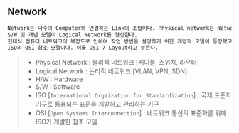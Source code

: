 ## Network
```md
Network는 다수의 Computer와 연결하는 Link의 조합이다. Physical network는 Network를 구성하는 H/W이다.
S/W 및 개념 모델이 Logical Network를 형성한다.
현대식 컴퓨터 네트워크의 복잡도로 인하여 작업 방법을 설명하기 위한 개념적 모델이 등장했고, 일반적인 모델 중 하나가
ISO의 OSI 참조 모델이다. 이를 OSI 7 Layout라고 부른다.
```

> * Physical Network : 물리적 네트워크 [케이블, 스위치, 라우터]
> * Logical Network : 논리적 네트워크 [VLAN, VPN, SDN]
> * H/W : Hardware
> * S/W : Software
> * ISO [`International Orgaization for Standardization`] : 국제 표준화 기구로 통용되는 표준을 개발하고 관리하는 기구
> * OSI [`Open Systems Interconnection`] : 네트워크 통신의 표준화를 위해 ISO가 개발한 참조 모델